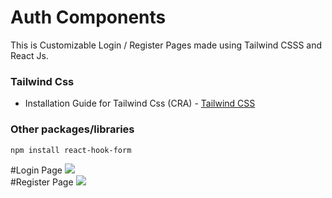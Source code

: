 
# Auth Components

This is Customizable Login / Register Pages made using Tailwind CSSS and React Js.

### Tailwind Css

- Installation Guide for Tailwind Css (CRA)  - [Tailwind CSS](https://tailwindcss.com/docs/guides/create-react-app)

### Other packages/libraries
```
npm install react-hook-form 

```
#Login Page
<img src="https://raw.githubusercontent.com/OmJadav/images/main/login.png"/>
<br/>
#Register Page
<img src="https://raw.githubusercontent.com/OmJadav/images/main/signup.png"/>
